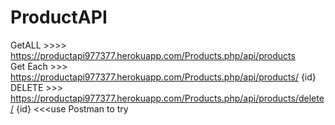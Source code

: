 # ProductAPI
GetALL >>>> https://productapi977377.herokuapp.com/Products.php/api/products <br>
Get Each >>> https://productapi977377.herokuapp.com/Products.php/api/products/ {id} <br>
DELETE >>> https://productapi977377.herokuapp.com/Products.php/api/products/delete/ {id} <<<use Postman to try  <br>
